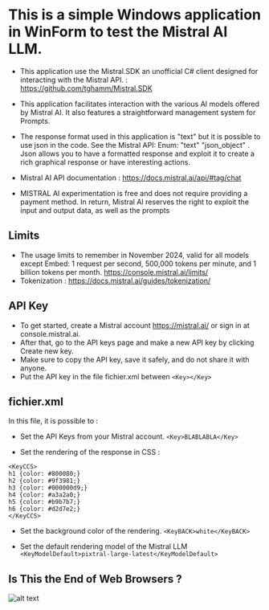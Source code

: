 
# This is a simple Windows application in WinForm to test the Mistral AI LLM.


- This application use the Mistral.SDK an unofficial C# client designed for interacting with the Mistral API. : https://github.com/tghamm/Mistral.SDK
- This application facilitates interaction with the various AI models offered by Mistral AI.
It also features a straightforward management system for Prompts.

- The response format used in this application is "text" but it is possible to use json in the code.
See the Mistral API: Enum: "text" "json_object" . Json allows you to have a formatted response and exploit it to create a rich graphical response or have interesting actions.
  
- Mistral AI API documentation : https://docs.mistral.ai/api/#tag/chat

- MISTRAL AI experimentation is free and does not require providing a payment method.
  In return, Mistral AI reserves the right to exploit the input and output data, as well as the prompts
  
## Limits

- The usage limits to remember in November 2024, valid for all models except Embed: 1 request per second, 500,000 tokens per minute, and 1 billion tokens per month.
  https://console.mistral.ai/limits/
- Tokenization  : https://docs.mistral.ai/guides/tokenization/

## API Key

- To get started, create a Mistral account https://mistral.ai/ or sign in at console.mistral.ai.
- After that, go to the API keys page and make a new API key by clicking Create new key. 
- Make sure to copy the API key, save it safely, and do not share it with anyone.
- Put the API key in the file fichier.xml between `<Key></Key> `

## fichier.xml

In this file, it is possible to :

- Set the API Keys from your Mistral account.
 `<Key>BLABLABLA</Key> `

- Set the rendering of the response in CSS :
```
<KeyCCS>
h1 {color: #800080;}
h2 {color: #9f3981;}
h3 {color: #000000d9;}
h4 {color: #a3a2a0;}
h5 {color: #b9b7b7;}
h6 {color: #d2d7e2;}
</KeyCCS>
```
- Set the background color of the rendering.
  `<KeyBACK>white</KeyBACK>`
  
 - Set the default rendering model of the Mistral LLM
  `<KeyModelDefault>pixtral-large-latest</KeyModelDefault>`
  

## Is This the End of Web Browsers ?

![alt text](https://repository-images.githubusercontent.com/893368944/de21e980-7af8-49fd-90c8-9d2c36f375cc)

